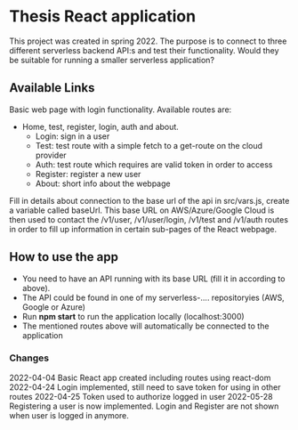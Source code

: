 # Thesis React application

This project was created in spring 2022. The purpose is to connect to
three different serverless backend API:s and test their functionality. Would they
be suitable for running a smaller serverless application?

## Available Links

Basic web page with login functionality.
Available routes are:
- Home, test, register, login, auth and about.
    - Login: sign in a user
    - Test: test route with a simple fetch to a get-route on the cloud provider
    - Auth: test route which requires are valid token in order to access
    - Register: register a new user
    - About: short info about the webpage

Fill in details about connection to the base url of the api in src/vars.js,
create a variable called baseUrl. This base URL on AWS/Azure/Google Cloud
is then used to contact the /v1/user, /v1/user/login, /v1/test and /v1/auth
routes in order to fill up information in certain sub-pages of the React webpage.

## How to use the app
- You need to have an API running with its base URL (fill it in according to above).
- The API could be found in one of my serverless-.... repositoryies (AWS, Google or Azure)
- Run **npm start** to run the application locally (localhost:3000)
- The mentioned routes above will automatically be connected to the application

### Changes
2022-04-04 Basic React app created including routes using react-dom
2022-04-24 Login implemented, still need to save token for using in other routes
2022-04-25 Token used to authorize logged in user
2022-05-28 Registering a user is now implemented. Login and Register are not shown
when user is logged in anymore.
